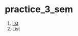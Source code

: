 # practice_3_sem

1. [list](https://github.com/tantarin/practice_3_sem/blob/gh-pages/test.md)
2. List

